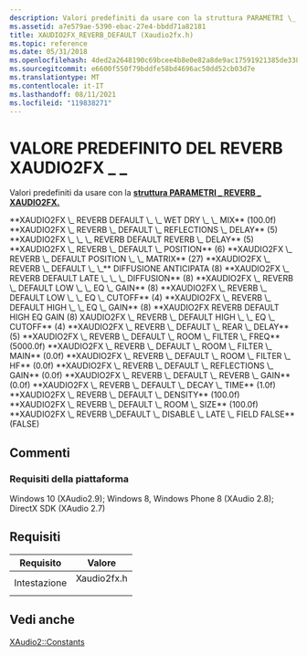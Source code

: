 ```yaml
---
description: Valori predefiniti da usare con la struttura PARAMETRI \_ REVERB XAUDIO2FX. \_
ms.assetid: a7e579ae-5390-ebac-27e4-bbdd71a82181
title: XAUDIO2FX_REVERB_DEFAULT (Xaudio2fx.h)
ms.topic: reference
ms.date: 05/31/2018
ms.openlocfilehash: 4ded2a2648190c69bcee4b8e0e82a8de9ac17591921385de3381d5f019baa985
ms.sourcegitcommit: e6600f550f79bddfe58bd4696ac50dd52cb03d7e
ms.translationtype: MT
ms.contentlocale: it-IT
ms.lasthandoff: 08/11/2021
ms.locfileid: "119838271"
---
```

# <a name="xaudio2fx_reverb_default"></a>VALORE PREDEFINITO DEL REVERB XAUDIO2FX \_ \_

Valori predefiniti da usare con la [**struttura PARAMETRI \_ REVERB \_ XAUDIO2FX.**](/windows/desktop/api/xaudio2fx/ns-xaudio2fx-xaudio2fx_reverb_parameters)

<dl> <span id="XAUDIO2FX_REVERB_DEFAULT_WET_DRY_MIX"></span><span id="xaudio2fx_reverb_default_wet_dry_mix"></span>**XAUDIO2FX \_ REVERB DEFAULT \_ \_ WET DRY \_ \_ MIX** (100.0f) <span id="XAUDIO2FX_REVERB_DEFAULT_REFLECTIONS_DELAY"></span> <span id="xaudio2fx_reverb_default_reflections_delay"></span> **XAUDIO2FX \_ REVERB \_ DEFAULT \_ REFLECTIONS \_ DELAY** (5) <span id="XAUDIO2FX_REVERB_DEFAULT_REVERB_DELAY"></span> <span id="xaudio2fx_reverb_default_reverb_delay"></span> **XAUDIO2FX \_ \_ \_ REVERB DEFAULT REVERB \_ DELAY** (5) <span id="XAUDIO2FX_REVERB_DEFAULT_POSITION"></span> <span id="xaudio2fx_reverb_default_position"></span> **XAUDIO2FX \_ REVERB \_ DEFAULT \_ POSITION** (6) <span id="XAUDIO2FX_REVERB_DEFAULT_POSITION_MATRIX"></span> <span id="xaudio2fx_reverb_default_position_matrix"></span> **XAUDIO2FX \_ REVERB \_ DEFAULT POSITION \_ \_ MATRIX** (27) <span id="XAUDIO2FX_REVERB_DEFAULT_EARLY_DIFFUSION"></span> <span id="xaudio2fx_reverb_default_early_diffusion"></span> **XAUDIO2FX \_ REVERB \_ DEFAULT \_ \_** DIFFUSIONE ANTICIPATA (8) <span id="XAUDIO2FX_REVERB_DEFAULT_LATE_DIFFUSION"></span> <span id="xaudio2fx_reverb_default_late_diffusion"></span> **XAUDIO2FX \_ REVERB DEFAULT LATE \_ \_ \_ DIFFUSION** (8) <span id="XAUDIO2FX_REVERB_DEFAULT_LOW_EQ_GAIN"></span> <span id="xaudio2fx_reverb_default_low_eq_gain"></span> **XAUDIO2FX \_ REVERB \_ DEFAULT LOW \_ \_ EQ \_ GAIN** (8) <span id="XAUDIO2FX_REVERB_DEFAULT_LOW_EQ_CUTOFF"></span> <span id="xaudio2fx_reverb_default_low_eq_cutoff"></span> **XAUDIO2FX \_ REVERB \_ DEFAULT LOW \_ \_ EQ \_ CUTOFF** (4) <span id="XAUDIO2FX_REVERB_DEFAULT_HIGH_EQ_GAIN"></span> <span id="xaudio2fx_reverb_default_high_eq_gain"></span> **XAUDIO2FX \_ REVERB \_ DEFAULT HIGH \_ \_ EQ \_ GAIN** (8) <span id="XAUDIO2FX_REVERB_DEFAULT_HIGH_EQ_CUTOFF"></span> <span id="xaudio2fx_reverb_default_high_eq_cutoff"></span> **XAUDIO2FX REVERB DEFAULT HIGH EQ GAIN (8) XAUDIO2FX \_ REVERB \_ DEFAULT HIGH \_ \_ EQ \_ CUTOFF** (4) <span id="XAUDIO2FX_REVERB_DEFAULT_REAR_DELAY"></span> <span id="xaudio2fx_reverb_default_rear_delay"></span> **XAUDIO2FX \_ REVERB \_ DEFAULT \_ REAR \_ DELAY** (5) <span id="XAUDIO2FX_REVERB_DEFAULT_ROOM_FILTER_FREQ"></span> <span id="xaudio2fx_reverb_default_room_filter_freq"></span> **XAUDIO2FX \_ REVERB \_ DEFAULT \_ ROOM \_ FILTER \_ FREQ** (5000.0f) <span id="XAUDIO2FX_REVERB_DEFAULT_ROOM_FILTER_MAIN"></span> <span id="xaudio2fx_reverb_default_room_filter_main"></span> **XAUDIO2FX \_ REVERB \_ DEFAULT \_ ROOM \_ FILTER \_ MAIN** (0.0f) <span id="XAUDIO2FX_REVERB_DEFAULT_ROOM_FILTER_HF"></span> <span id="xaudio2fx_reverb_default_room_filter_hf"></span> **XAUDIO2FX \_ REVERB \_ DEFAULT \_ ROOM \_ FILTER \_ HF** (0.0f) <span id="XAUDIO2FX_REVERB_DEFAULT_REFLECTIONS_GAIN"></span> <span id="xaudio2fx_reverb_default_reflections_gain"></span> **XAUDIO2FX \_ REVERB \_ DEFAULT \_ REFLECTIONS \_ GAIN** (0.0f) <span id="XAUDIO2FX_REVERB_DEFAULT_REVERB_GAIN"></span> <span id="xaudio2fx_reverb_default_reverb_gain"></span> **XAUDIO2FX \_ REVERB \_ DEFAULT \_ REVERB \_ GAIN** (0.0f) <span id="XAUDIO2FX_REVERB_DEFAULT_DECAY_TIME"></span> <span id="xaudio2fx_reverb_default_decay_time"></span> **XAUDIO2FX \_ REVERB \_ DEFAULT \_ DECAY \_ TIME** (1.0f) <span id="XAUDIO2FX_REVERB_DEFAULT_DENSITY"></span> <span id="xaudio2fx_reverb_default_density"></span> **XAUDIO2FX \_ REVERB \_ DEFAULT \_ DENSITY** (100.0f) <span id="XAUDIO2FX_REVERB_DEFAULT_ROOM_SIZE"></span> <span id="xaudio2fx_reverb_default_room_size"></span> **XAUDIO2FX \_ REVERB \_ DEFAULT \_ ROOM \_ SIZE** (100.0f) <span id="XAUDIO2FX_REVERB_DEFAULT_DISABLE_LATE_FIELD_FALSE"></span> <span id="xaudio2fx_reverb_default_disable_late_field_false"></span> **XAUDIO2FX \_ REVERB \_DEFAULT \_ DISABLE \_ LATE \_ FIELD FALSE** (FALSE)
</dl>

## <a name="remarks"></a>Commenti

### <a name="platform-requirements"></a>Requisiti della piattaforma

Windows 10 (XAudio2.9); Windows 8, Windows Phone 8 (XAudio 2.8); DirectX SDK (XAudio 2.7)

## <a name="requirements"></a>Requisiti



| Requisito | Valore |
|-------------------|----------------------------------------------------------------------------------------|
| Intestazione<br/> | <dl> <dt>Xaudio2fx.h</dt> </dl> |



## <a name="see-also"></a>Vedi anche

<dl> <dt>

[XAudio2::Constants](constants.md)
</dt> </dl>

 

 




